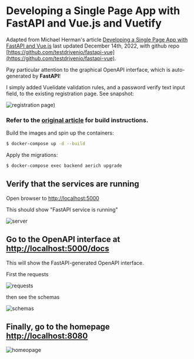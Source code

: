 # Developing a Single Page App with FastAPI and Vue.js and Vuetify

Adapted from Michael Herman's article [Developing a Single Page App with FastAPI and Vue.js](https://testdriven.io/blog/developing-a-single-page-app-with-fastapi-and-vuejs/)
last updated December 14th, 2022, with github repo [https://github.com/testdrivenio/fastapi-vue](https://github.com/testdrivenio/fastapi-vue).

Pay particular attention to the graphical OpenAPI interface, which is auto-generated by **FastAPI**!


I simply added Vuelidate validation rules, and a password verify text input field, to the existing registration page. See snapshot:

![registration page](https://shawn.beckerstudio.com/wp-content/uploads/2023/05/fastapi-vue-vuetify-registration.png))

### Refer to the [original article](https://testdriven.io/blog/developing-a-single-page-app-with-fastapi-and-vuejs) for build instructions.


Build the images and spin up the containers:

```sh
$ docker-compose up -d --build
```

Apply the migrations:

```sh
$ docker-compose exec backend aerich upgrade
```


## Verify that the services are running  

Open browser to [http://localhost:5000](http://localhost:5000)  

This should show "FastAPI service is running"  

![server](https://shawn.beckerstudio.com/wp-content/uploads/2023/05/fastapi-service.png)


## Go to the OpenAPI interface  at [http://localhost:5000/docs](http://localhost:5000/docs)  

This will show the FastAPI-generated OpenAPI interface.

First the requests  

![requests](https://shawn.beckerstudio.com/wp-content/uploads/2023/05/fastapi-openapi-requests.png)


then see the schemas

![schemas](https://shawn.beckerstudio.com/wp-content/uploads/2023/05/fastapi-rest-schemas.png)


## Finally, go to the homepage [http://localhost:8080](http://localhost:8080)  

![homeopage](https://shawn.beckerstudio.com/wp-content/uploads/2023/05/fastapi-homepage.png)  

